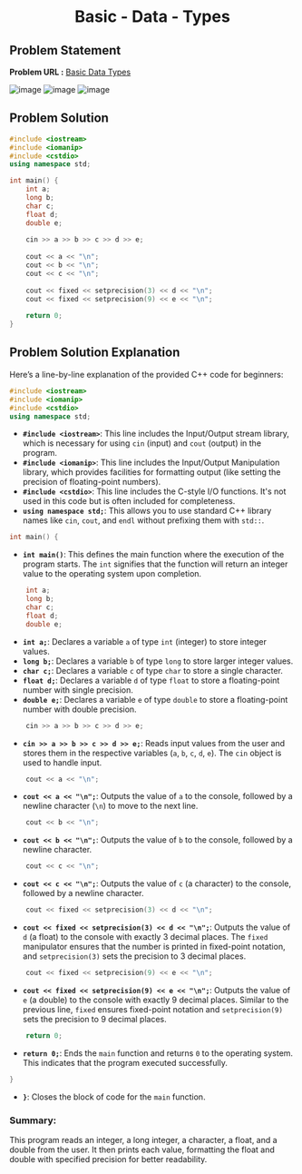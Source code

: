 <h1 align='center'>Basic - Data - Types</h1>

## Problem Statement

**Problem URL :** [Basic Data Types](https://www.hackerrank.com/challenges/c-tutorial-basic-data-types/problem?isFullScreen=true)

![image](https://github.com/user-attachments/assets/52bcdef7-b60c-43b3-9cfe-2d6052bc54c6)
![image](https://github.com/user-attachments/assets/1b1e2e57-7074-4780-88df-67d1ccb07863)
![image](https://github.com/user-attachments/assets/cc14d9ea-c18b-4da7-9027-c9b98eb5d524)




## Problem Solution
```cpp
#include <iostream>
#include <iomanip>
#include <cstdio>
using namespace std;

int main() {
    int a;
    long b;
    char c;
    float d;
    double e;
    
    cin >> a >> b >> c >> d >> e;
    
    cout << a << "\n";          
    cout << b << "\n";            
    cout << c << "\n";             
    
    cout << fixed << setprecision(3) << d << "\n";
    cout << fixed << setprecision(9) << e << "\n";
    
    return 0;
}

```

## Problem Solution Explanation
Here’s a line-by-line explanation of the provided C++ code for beginners:

```cpp
#include <iostream>
#include <iomanip>
#include <cstdio>
using namespace std;
```
- **`#include <iostream>`**: This line includes the Input/Output stream library, which is necessary for using `cin` (input) and `cout` (output) in the program.
- **`#include <iomanip>`**: This line includes the Input/Output Manipulation library, which provides facilities for formatting output (like setting the precision of floating-point numbers).
- **`#include <cstdio>`**: This line includes the C-style I/O functions. It's not used in this code but is often included for completeness.
- **`using namespace std;`**: This allows you to use standard C++ library names like `cin`, `cout`, and `endl` without prefixing them with `std::`.

```cpp
int main() {
```
- **`int main()`**: This defines the main function where the execution of the program starts. The `int` signifies that the function will return an integer value to the operating system upon completion.

```cpp
    int a;
    long b;
    char c;
    float d;
    double e;
```
- **`int a;`**: Declares a variable `a` of type `int` (integer) to store integer values.
- **`long b;`**: Declares a variable `b` of type `long` to store larger integer values.
- **`char c;`**: Declares a variable `c` of type `char` to store a single character.
- **`float d;`**: Declares a variable `d` of type `float` to store a floating-point number with single precision.
- **`double e;`**: Declares a variable `e` of type `double` to store a floating-point number with double precision.

```cpp
    cin >> a >> b >> c >> d >> e;
```
- **`cin >> a >> b >> c >> d >> e;`**: Reads input values from the user and stores them in the respective variables (`a`, `b`, `c`, `d`, `e`). The `cin` object is used to handle input.

```cpp
    cout << a << "\n";
```
- **`cout << a << "\n";`**: Outputs the value of `a` to the console, followed by a newline character (`\n`) to move to the next line.

```cpp
    cout << b << "\n";
```
- **`cout << b << "\n";`**: Outputs the value of `b` to the console, followed by a newline character.

```cpp
    cout << c << "\n";
```
- **`cout << c << "\n";`**: Outputs the value of `c` (a character) to the console, followed by a newline character.

```cpp
    cout << fixed << setprecision(3) << d << "\n";
```
- **`cout << fixed << setprecision(3) << d << "\n";`**: Outputs the value of `d` (a float) to the console with exactly 3 decimal places. The `fixed` manipulator ensures that the number is printed in fixed-point notation, and `setprecision(3)` sets the precision to 3 decimal places.

```cpp
    cout << fixed << setprecision(9) << e << "\n";
```
- **`cout << fixed << setprecision(9) << e << "\n";`**: Outputs the value of `e` (a double) to the console with exactly 9 decimal places. Similar to the previous line, `fixed` ensures fixed-point notation and `setprecision(9)` sets the precision to 9 decimal places.

```cpp
    return 0;
```
- **`return 0;`**: Ends the `main` function and returns `0` to the operating system. This indicates that the program executed successfully.

```cpp
}
```
- **`}`**: Closes the block of code for the `main` function.

### Summary:
This program reads an integer, a long integer, a character, a float, and a double from the user. It then prints each value, formatting the float and double with specified precision for better readability.
